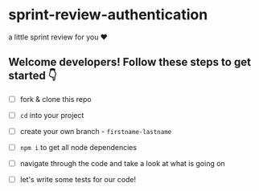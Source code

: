 # sprint-review-authentication
a little sprint review for you ♥️

## Welcome developers! Follow these steps to get started 👇

- [ ] fork & clone this repo 
- [ ] `cd` into your project
- [ ] create your own branch - `firstname-lastname`
- [ ] `npm i` to get all node dependencies 
- [ ] navigate through the code and take a look at what is going on 
- [ ] let's write some tests for our code!  

